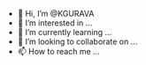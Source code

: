 - 👋 Hi, I’m @KGURAVA
- 👀 I’m interested in ...
- 🌱 I’m currently learning ...
- 💞️ I’m looking to collaborate on ...
- 📫 How to reach me ...

<!---
KGURAVA/KGURAVA is a ✨ special ✨ repository because its `README.md` (this file) appears on your GitHub profile.
You can click the Preview link to take a look at your changes.
--->
